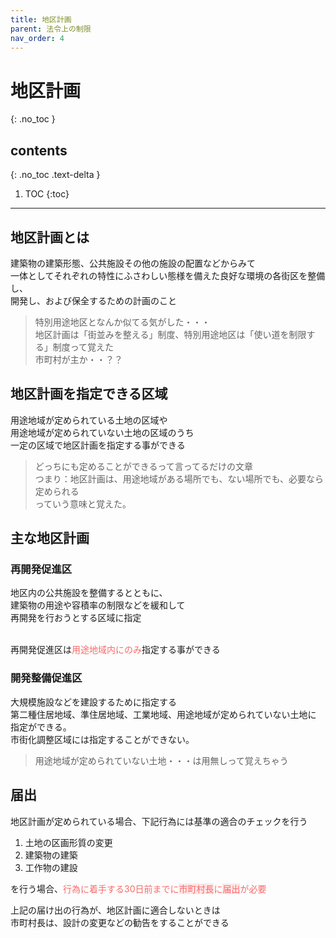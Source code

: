 ```yaml
---
title: 地区計画
parent: 法令上の制限
nav_order: 4
---
```



# 地区計画
{: .no_toc }

## contents
{: .no_toc .text-delta }

1. TOC
{:toc}

---

## 地区計画とは

建築物の建築形態、公共施設その他の施設の配置などからみて
<br>一体としてそれぞれの特性にふさわしい態様を備えた良好な環境の各街区を整備し、
<br>開発し、および保全するための計画のこと

> 特別用途地区となんか似てる気がした・・・
<br>地区計画は「街並みを整える」制度、特別用途地区は「使い道を制限する」制度って覚えた
<br>市町村が主か・・？？

## 地区計画を指定できる区域
用途地域が定められている土地の区域や
<br>用途地域が定められていない土地の区域のうち
<br>一定の区域で地区計画を指定する事ができる

>どっちにも定めることができるって言ってるだけの文章
<br>つまり：地区計画は、用途地域がある場所でも、ない場所でも、必要なら定められる
<br>っていう意味と覚えた。


## 主な地区計画


### 再開発促進区
地区内の公共施設を整備するとともに、
<br>建築物の用途や容積率の制限などを緩和して
<br>再開発を行おうとする区域に指定

<br>再開発促進区は<span style="color:rgb(248, 105, 105);">用途地域内にのみ</span>指定する事ができる

### 開発整備促進区
大規模施設などを建設するために指定する
<br>第二種住居地域、準住居地域、工業地域、用途地域が定められていない土地に
<br>指定ができる。
<br>市街化調整区域には指定することができない。

> 用途地域が定められていない土地・・・は用無しって覚えちゃう

## 届出
地区計画が定められている場合、下記行為には基準の適合のチェックを行う

1. 土地の区画形質の変更
2. 建築物の建築
3. 工作物の建設

を行う場合、<span style="color:rgb(248, 105, 105);">行為に着手する30日前までに<span style="background-color:#ffe6e7">市町村長</span>に<span style="background-color:#ffe6e7">届出</span>が必要</span>

上記の届け出の行為が、地区計画に適合しないときは
<br>市町村長は、設計の変更などの勧告をすることができる

